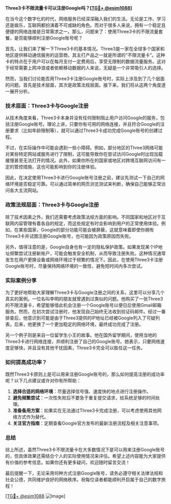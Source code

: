 **Three3卡不限流量卡可以注册Google吗？[[TG💪+ @esim1088](https://t.me/s/esim1088)]**

在当今这个数字化的时代，网络服务已经深深融入我们的生活。无论是工作、学习还是娱乐，互联网都扮演着不可或缺的角色。而对于很多人来说，拥有一个稳定且便捷的网络连接是日常需求之一。那么，问题来了：使用Three3卡的不限流量套餐，是否能够顺利注册Google账号呢？

首先，让我们来了解一下Three3卡的基本情况。Three3是一家在全球多个国家和地区提供移动通信服务的运营商，其主打产品之一就是所谓的“不限流量卡”。这种卡的特点在于用户可以在每月支付一定费用后，享受无限制的数据流量服务。这对于经常需要上网冲浪或者依赖移动数据的人来说，无疑是一个非常吸引人的选择。

然而，当我们讨论能否用Three3卡注册Google账号时，实际上涉及到了几个层面的问题。首先是技术层面，其次是政策法规层面。接下来，我们将从这两个角度逐一展开分析。

### 技术层面：Three3卡与Google注册

从技术角度来看，Three3卡本身并没有任何限制阻止用户访问Google的服务，包括注册Google账号。理论上讲，只要你有可用的网络连接，并且符合Google的注册要求（比如年龄限制等），就可以通过Three3卡成功完成Google账号的创建过程。

不过，在实际操作中可能会遇到一些小障碍。例如，部分地区的Three3网络可能对某些特定网站或服务进行了限制，这可能导致你在尝试访问Google时出现加载缓慢甚至无法打开的情况。此外，如果你所在的国家或地区对跨境互联网访问有一定的管控措施，这也可能影响到你的注册体验。

因此，在决定使用Three3卡进行Google账号注册之前，建议先测试一下自己的网络环境是否稳定可靠。可以通过简单的网页浏览测试来判断，确保自己能够正常访问各大主流网站。

### 政策法规层面：Three3卡与Google注册

除了技术因素之外，我们还需要考虑政策法规方面的影响。不同国家和地区对于互联网内容管理有着各自的规定，而这些规定有时会影响到用户的正常使用体验。例如，在某些国家，Google的部分功能可能会被屏蔽，这就意味着即使你拥有Three3卡并试图注册Google账号，也可能因为政策原因而失败。

另外，值得注意的是，Google自身也有一定的隐私保护政策。如果发现某个IP地址频繁尝试注册新账户，可能会触发安全机制，从而导致注册失败。这种情况通常发生在用户更换设备或网络环境过于频繁的情况下。因此，在使用Three3卡注册Google账号时，尽量保持网络环境的一致性，避免短时间内多次尝试。

### 实际案例分享

为了更好地帮助大家理解Three3卡与Google注册之间的关系，这里可以分享几个真实的案例。一位名叫李明的朋友就曾遇到过类似的问题。他购买了一张Three3的不限流量卡，希望能够借此机会注册一个Google账号以便日后使用Gmail邮箱服务。然而，在初次尝试注册时，他发现自己始终无法收到验证码邮件。经过一番排查后，他意识到可能是由于Three3提供的IP地址已经被Google列入了可疑列表。后来，他更换了一个更加稳定的网络环境，最终成功完成了注册。

另一个例子则是来自一位留学生小王的故事。他在国外留学期间，使用当地的Three3卡进行网络连接，并顺利注册了自己的Google账号。她表示，只要网络速度足够快，并且没有其他干扰因素，Three3卡完全可以胜任这一任务。

### 如何提高成功率？

既然Three3卡原则上是可以用来注册Google账号的，那么如何提高注册的成功率呢？以下几点建议或许对你有所帮助：

1. **选择合适的网络环境**：尽量选择信号强、速度快的地点进行注册操作。
2. **避免频繁尝试**：一次性失败后不要急于重复提交请求，给系统足够的时间处理。
3. **准备备用方案**：如果实在无法通过Three3卡完成注册，可以考虑使用其他网络方式作为替代。
4. **关注官方指南**：定期查看Google官方发布的最新注册流程及相关注意事项。

### 总结

综上所述，虽然Three3卡不限流量卡在大多数情况下是可以用来注册Google账号的，但具体效果还需结合个人的实际使用情况来评估。希望上述内容能为大家提供有价值的参考信息。如果你还有更多疑问，欢迎随时留言交流！

最后提醒一下，无论采用何种方式注册Google账号，请务必遵守相关法律法规和社会公德，共同维护良好的网络秩序。祝每位读者都能顺利开启属于自己的数字旅程！

[[TG💪+ @esim1088](https://t.me/s/esim1088) ![Image](https://i.postimg.cc/4NQfJmqS/Snipaste-2025-05-13-00-14-12.png)]
